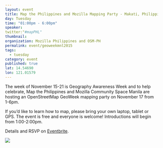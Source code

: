 ```yaml
---
layout: event
title: Map the Philippines and Mozilla Mapping Party - Makati, Philippines
day: Tuesday
time: "01:00pm - 6:00pm"
speaker:
twitter:"#mapPHL"
thumbnail: 
organization: Mozilla Philippines and OSM-PH
permalink: event/geoweekmnl2015
tags:
  - tuesday
category: event
published: true
lat: 14.54690
lon: 121.01579
---
```


The week of November 15-21 is Geography Awareness Week and to help celebrate, Map the Philippines and Mozilla Community Space Manila are hosting an OpenStreetMap GeoWeek mapping party on November 17 from 1-6pm.

If you’d like to learn how to map, please bring your own laptop, tablet or GPS. The event is free and everyone is welcome! Introductions will begin from 1:00-2:00pm.

Details and RSVP on [Eventbrite](https://www.eventbrite.com/e/map-the-philippines-and-mozilla-mapping-party-tickets-19525102106).

![](https://scontent-sea1-1.xx.fbcdn.net/hphotos-xfp1/v/t1.0-9/q81/s720x720/12235002_10153657555752978_3538404601059517901_n.jpg?oh=6fb25ef4c17b53d8879ac97498610b0e&oe=56ADC802)
